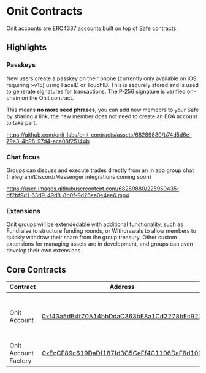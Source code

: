 # Onit Contracts

Onit accounts are [ERC4337](https://eips.ethereum.org/EIPS/eip-4337) accounts built on top of [Safe](https://safe.global/wallet) contracts. 

## Highlights

### **Passkeys**

New users create a passkey on their phone (currently only available on iOS, requiring >v15) using FaceID or TouchID. This is securely stored and is used to generate signatures for transactions. The P-256 signature is verified on-chain on the Onit contract.

This means **no more seed phrases**, you can add new memebrs to your Safe by sharing a link, the new member does not need to create an EOA account to take part.

https://github.com/onit-labs/onit-contracts/assets/68289880/b74d5d6e-79e3-4b98-97d4-aca08f25144b

### **Chat focus**

Groups can discuss and execute trades directly from an in app group chat (Telegram/Discord/Messenger integrations coming soon)

https://user-images.githubusercontent.com/68289880/225950435-df2bf9d1-63d9-49d8-8b0f-9d26ea0e4ee6.mp4

### **Extensions**

Onit groups will be extendedable with additional functionality, such as Fundraise to structure funding rounds, or Withdrawals to allow members to quickly withdraw their share from the group treasury. Other custom extensions for managing assets are in development, and groups can even develop their own extensions.

## Core Contracts

| Contract              |                                                            Address                                                            | Description                                     |
| :-------------------- | :---------------------------------------------------------------------------------------------------------------------------: | :---------------------------------------------- |
 Onit Account         | [0xf43a5dB4f70A14bbDdaC363bE8a1Cd2278bEc922](https://sepolia.basescan.org/address/0xf43a5db4f70a14bbddac363be8a1cd2278bec922#code) | ERC4337 enabled Safe with P-256 passkey owner   |
| Onit Account Factory | [0xEcCF89c619DaDf187fd3C5CeFf4C1106DaF8d109](https://sepolia.basescan.org/address/0xEcCF89c619DaDf187fd3C5CeFf4C1106DaF8d109#code) | Factory for Onit Accounts                      |

<br>
<br>
